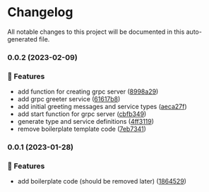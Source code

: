 # Changelog

All notable changes to this project will be documented in this auto-generated file.


### 0.0.2 (2023-02-09)


### :rocket: Features

* add function for creating grpc server ([8998a29](https://github.com/dmateiu/protobuf-ts-learn-1/commit/8998a29f71751a02d88862e6f2ae0d0c116dc049))
* add grpc greeter service ([61617b8](https://github.com/dmateiu/protobuf-ts-learn-1/commit/61617b835a976c1cc914797c916af12356172baf))
* add initial greeting messages and service types ([aeca27f](https://github.com/dmateiu/protobuf-ts-learn-1/commit/aeca27f0ab3971d26513ec50b75ca55253e9b9cf))
* add start function for grpc server ([cbfb349](https://github.com/dmateiu/protobuf-ts-learn-1/commit/cbfb34981793d928ac413df370187e16b8ed1733))
* generate type and service definitions ([4ff3119](https://github.com/dmateiu/protobuf-ts-learn-1/commit/4ff3119919b06a30bfd55f1c183c6feb0980bed3))
* remove boilerplate template code ([7eb7341](https://github.com/dmateiu/protobuf-ts-learn-1/commit/7eb7341aefc70a0dd9bce822bdf8cc78a7dbd01a))

### 0.0.1 (2023-01-28)


### :rocket: Features

* add boilerplate code (should be removed later) ([1864529](https://github.com/dmateiu/nodejs-project-setup/commit/186452981e562b05b6dd4f0b48b623e91deb93a7))
